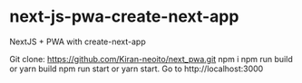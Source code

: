 # next-js-pwa-create-next-app
NextJS + PWA with create-next-app

Git clone: https://github.com/Kiran-neoito/next_pwa.git
npm i
npm run build or yarn build
npm run start or yarn start.
Go to http://localhost:3000
